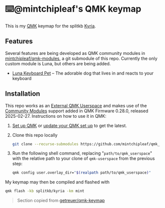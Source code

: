 # ⌨️@mintchipleaf's QMK keymap

This is my [QMK](https://docs.qmk.fm) keymap for
the splitkb [Kyria](https://docs.splitkb.com/product-guides/kyria).

## Features

Several features are being developed as QMK community modules in
[mintchipleaf/qmk-modules](https://github.com/mintchipleaf/qmk_modules/), a git
submodule of this repo. Currently the only custom module is Luna, but others are being added.

* [Luna Keyboard Pet](https://github.com/mintchipleaf/qmk_modules/tree/main/lunapet) &ndash; The adorable dog that lives in and reacts to your keyboard


## Installation

This repo works as an [External QMK
Userspace](https://docs.qmk.fm/newbs_external_userspace) and makes use of the
[Community Modules](https://docs.qmk.fm/features/community_modules) support
added in QMK Firmware 0.28.0, released 2025-02-27. Instructions on how to use
it in QMK:

1. [Set up QMK](https://docs.qmk.fm/newbs) or [update your QMK set
   up](https://docs.qmk.fm/newbs_git_using_your_master_branch#updating-your-master-branch)
   to get the latest.

2. Clone this repo locally

   ```sh
   git clone --recurse-submodules https://github.com/mintchipleaf/qmk_userspace
   ```

3. Run the following shell command, replacing "`path/to/qmk_userspace`" with the
   relative path to your clone of `qmk-userspace` from the previous step:

   ```sh
   qmk config user.overlay_dir="$(realpath path/to/qmk_userspace)"
   ```

My keymap may then be compiled and flashed with

```sh
qmk flash -kb splitkb/kyria -km mint
```
>Section copied from [getreuer/qmk-keymap](https://github.com/getreuer/qmk-keymap)
